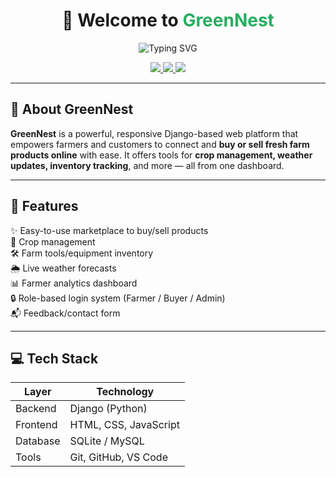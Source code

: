 <h1 align="center">🌿 Welcome to <span style="color:#27ae60">GreenNest</span></h1>

<p align="center">
  <img src="https://readme-typing-svg.herokuapp.com/?font=Fira+Code&duration=2000&pause=1000&color=27AE60&center=true&vCenter=true&width=435&lines=Buy+%26+Sell+Farming+Products+Online;Manage+Farm+Inventory+Easily;Support+Farmers+Digitally" alt="Typing SVG" />
</p>

<p align="center">
  <a href="https://github.com/YourUsername/GreenNest">
    <img src="https://img.shields.io/github/stars/YourUsername/GreenNest?style=for-the-badge&color=27ae60" />
  </a>
  <a href="https://github.com/YourUsername/GreenNest">
    <img src="https://img.shields.io/github/forks/YourUsername/GreenNest?style=for-the-badge&color=2ecc71" />
  </a>
  <a href="https://github.com/YourUsername/GreenNest/issues">
    <img src="https://img.shields.io/github/issues/YourUsername/GreenNest?style=for-the-badge&color=f39c12" />
  </a>
</p>

---

## 🌟 About GreenNest

**GreenNest** is a powerful, responsive Django-based web platform that empowers farmers and customers to connect and **buy or sell fresh farm products online** with ease. It offers tools for **crop management, weather updates, inventory tracking**, and more — all from one dashboard.

---

## 🚀 Features

✨ Easy-to-use marketplace to buy/sell products  
🌱 Crop management  
🛠️ Farm tools/equipment inventory  
🌦️ Live weather forecasts  
📊 Farmer analytics dashboard  
🔒 Role-based login system (Farmer / Buyer / Admin)  
📬 Feedback/contact form  

---

## 💻 Tech Stack

| Layer     | Technology                  |
|-----------|-----------------------------|
| Backend   | Django (Python)             |
| Frontend  | HTML, CSS, JavaScript       |
| Database  | SQLite / MySQL              |
| Tools     | Git, GitHub, VS Code        |
